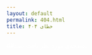 ```yaml
---
layout: default
permalink: 404.html
title: خطای ۴۰۴
---
```


<style>
  #section {
    margin-top: 50%;
  }
  body {
    background-color: transparent;
  }
  html {
    background-color: #22222;
  }
  h1, p { color:white; }
</style>

##صفحه‌ی مورد نظر یافت نشد.
